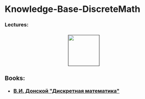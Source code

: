 # Knowledge-Base-DiscreteMath

<h3>Lectures:<h3>
<div align="center">
<a href=""><img width="100" align="center" src="https://findicons.com/files/icons/2781/google_jfk_icons/256/notebook.png"><a>
</div>

### Books:
* [В.И. Донской "Дискретная математика"](https://vk.com/doc132074058_589614266)
